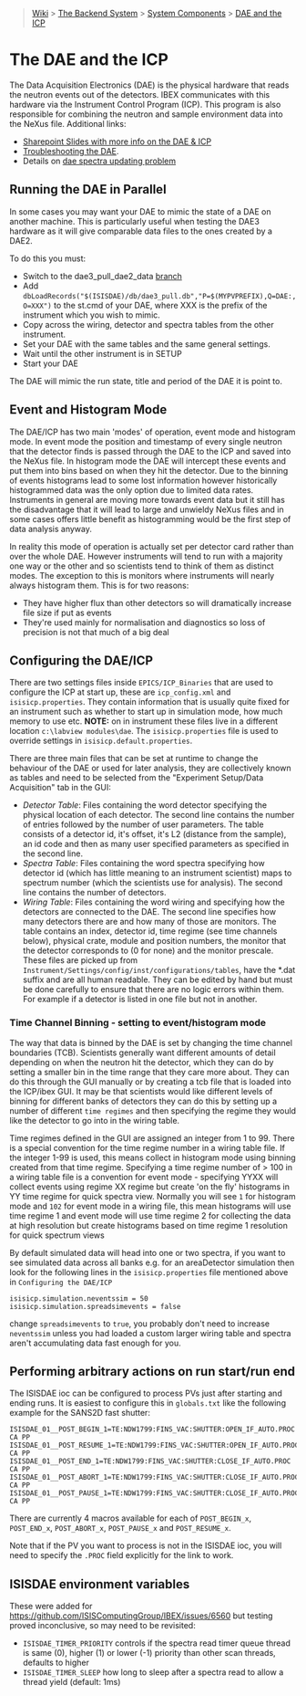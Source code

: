 > [Wiki](Home) > [The Backend System](The-Backend-System) > [System Components](System-components) > [DAE and the ICP](DAE-and-the-ICP)

# The DAE and the ICP

The Data Acquisition Electronics (DAE) is the physical hardware that reads the neutron events out of the detectors. IBEX communicates with this hardware via the Instrument Control Program (ICP). This program is also responsible for combining the neutron and sample environment data into the NeXus file.
Additional links:

- [Sharepoint Slides with more info on the DAE & ICP](https://www.facilities.rl.ac.uk/isis/computing/ICPdiscussions/ISISICP%20and%20DAE.pptx)
- [Troubleshooting the DAE](DAE-Trouble-Shooting).
- Details on [dae spectra updating problem](Dae-Spectra-Updating-Problem)

## Running the DAE in Parallel

In some cases you may want your DAE to mimic the state of a DAE on another machine. This is particularly useful when testing the DAE3 hardware as it will give comparable data files to the ones created by a DAE2.

To do this you must:
* Switch to the dae3_pull_dae2_data [branch](https://github.com/ISISComputingGroup/EPICS-isisdae/tree/dae3_pull_dae2_data)
* Add `dbLoadRecords("$(ISISDAE)/db/dae3_pull.db","P=$(MYPVPREFIX),Q=DAE:,O=XXX")` to the st.cmd of your DAE, where XXX is the prefix of the instrument which you wish to mimic.
* Copy across the wiring, detector and spectra tables from the other instrument.
* Set your DAE with the same tables and the same general settings.
* Wait until the other instrument is in SETUP
* Start your DAE

The DAE will mimic the run state, title and period of the DAE it is point to.

## Event and Histogram Mode
The DAE/ICP has two main 'modes' of operation, event mode and histogram mode. In event mode the position and timestamp of every single neutron that the detector finds is passed through the DAE to the ICP and saved into the NeXus file. In histogram mode the DAE will intercept these events and put them into bins based on when they hit the detector. Due to the binning of events histograms lead to some lost information however historically histogrammed data was the only option due to limited data rates. Instruments in general are moving more towards event data but it still has the disadvantage that it will lead to large and unwieldy NeXus files and in some cases offers little benefit as histogramming would be the first step of data analysis anyway.

In reality this mode of operation is actually set per detector card rather than over the whole DAE. However instruments will tend to run with a majority one way or the other and so scientists tend to think of them as distinct modes. The exception to this is monitors where instruments will nearly always histogram them. This is for two reasons:

* They have higher flux than other detectors so will dramatically increase file size if put as events
* They're used mainly for normalisation and diagnostics so loss of precision is not that much of a big deal

## Configuring the DAE/ICP
There are two settings files inside `EPICS/ICP_Binaries` that are used to configure the ICP at start up, these are `icp_config.xml` and `isisicp.properties`. They contain information that is usually quite fixed for an instrument such as whether to start up in simulation mode, how much memory to use etc. **NOTE:** on in instrument these files live in a different location `c:\labview modules\dae`. The `isisicp.properties` file is used to override settings in `isisicp.default.properties`. 

There are three main files that can be set at runtime to change the behaviour of the DAE or used for later analysis, they are collectively known as tables and need to be selected from the "Experiment Setup/Data Acquisition" tab in the GUI:
* *Detector Table*: Files containing the word detector specifying the physical location of each detector. The second line contains the number of entries followed by the number of user parameters. The table consists of a detector id, it's offset, it's L2 (distance from the sample), an id code and then as many user specified parameters as specified in the second line.
* *Spectra Table*: Files containing the word spectra specifying how detector id (which has little meaning to an instrument scientist) maps to spectrum number (which the scientists use for analysis). The second line contains the number of detectors.
* *Wiring Table*: Files containing the word wiring and specifying how the detectors are connected to the DAE. The second line specifies how many detectors there are and how many of those are monitors. The table contains an index, detector id, time regime (see time channels below), physical crate, module and position numbers, the monitor that the detector corresponds to (0 for none) and the monitor prescale. 
These files are picked up from `Instrument/Settings/config/inst/configurations/tables`, have the *.dat suffix and are all human readable. They can be edited by hand but must be done carefully to ensure that there are no logic errors within them. For example if a detector is listed in one file but not in another. 

### Time Channel Binning - setting to event/histogram mode

The way that data is binned by the DAE is set by changing the time channel boundaries (TCB). Scientists generally want different amounts of detail depending on when the neutron hit the detector, which they can do by setting a smaller bin in the time range that they care more about. They can do this through the GUI manually or by creating a tcb file that is loaded into the ICP/ibex GUI. It may be that scientists would like different levels of binning for different banks of detectors they can do this by setting up a number of different `time regimes` and then specifying the regime they would like the detector to go into in the wiring table.

Time regimes defined in the GUI are assigned an integer from 1 to 99. There is a special convention for the time regime number in a wiring table file. If the integer 1-99 is used, this means collect in histogram mode using binning created from that time regime. Specifying a time regime number of > 100 in a wiring table file is a convention for event mode - specifying YYXX will collect events using regime XX regime but create 'on the fly' histograms in YY time regime for quick spectra view. Normally you will see `1` for histogram mode and `102` for event mode in a wiring file, this mean histograms will use time regime 1 and event mode will use time regime 2 for collecting the data at high resolution but create histograms based on time regime 1 resolution for quick spectrum views         

By default simulated data will head into one or two spectra, if you want to see simulated data across all banks e.g. for an areaDetector simulation then look for the following lines in the `isisicp.properties` file mentioned above in `Configuring the DAE/ICP`
```
isisicp.simulation.neventssim = 50
isisicp.simulation.spreadsimevents = false
```
change `spreadsimevents` to `true`, you probably don't need to increase `neventssim` unless you had loaded a custom larger wiring table and spectra aren't accumulating data fast enough for you.
 
## Performing arbitrary actions on run start/run end

The ISISDAE ioc can be configured to process PVs just after starting and ending runs. It is easiest to configure this in `globals.txt` like the following example for the SANS2D fast shutter:

```
ISISDAE_01__POST_BEGIN_1=TE:NDW1799:FINS_VAC:SHUTTER:OPEN_IF_AUTO.PROC CA PP
ISISDAE_01__POST_RESUME_1=TE:NDW1799:FINS_VAC:SHUTTER:OPEN_IF_AUTO.PROC CA PP
ISISDAE_01__POST_END_1=TE:NDW1799:FINS_VAC:SHUTTER:CLOSE_IF_AUTO.PROC CA PP
ISISDAE_01__POST_ABORT_1=TE:NDW1799:FINS_VAC:SHUTTER:CLOSE_IF_AUTO.PROC CA PP
ISISDAE_01__POST_PAUSE_1=TE:NDW1799:FINS_VAC:SHUTTER:CLOSE_IF_AUTO.PROC CA PP
```

There are currently 4 macros available for each of `POST_BEGIN_x`, `POST_END_x`, `POST_ABORT_x`, `POST_PAUSE_x` and `POST_RESUME_x`.

Note that if the PV you want to process is not in the ISISDAE ioc, you will need to specify the `.PROC` field explicitly for the link to work.

## ISISDAE environment variables

These were added for https://github.com/ISISComputingGroup/IBEX/issues/6560 but testing proved inconclusive, so may need to be revisited:

* `ISISDAE_TIMER_PRIORITY` controls if the spectra read timer queue thread is same (0), higher (1) or lower (-1) priority than other scan threads, defaults to higher 
* `ISISDAE_TIMER_SLEEP` how long to sleep after a spectra read to allow a thread yield (default: 1ms)
